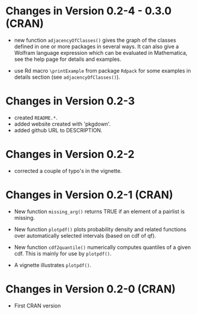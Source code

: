 # Changes in Version 0.2-4 - 0.3.0 (CRAN)

- new function `adjacencyOfClasses()` gives the graph of the classes defined in
  one or more packages in several ways. It can also give a Wolfram language
  expression which can be evaluated in Mathematica, see the help page for
  details and examples.
  
- use Rd macro `\printExample` from package `Rdpack` for some examples in
  details section (see `adjacencyOfClasses()`). 


# Changes in Version 0.2-3

- created `README.*`.
- added website created with 'pkgdown'.
- added github URL to DESCRIPTION.


# Changes in Version 0.2-2

- corrected a couple of typo's in the vignette.


# Changes in Version 0.2-1 (CRAN)

- New function `missing_arg()` returns TRUE if an element of a pairlist is
  missing.

- New function `plotpdf()` plots probability density and related functions over
  automatically selected intervals (based on cdf of qf).

- New function `cdf2quantile()` numerically computes quantiles of a given cdf.
  This is mainly for use by `plotpdf()`.

- A vignette illustrates `plotpdf()`.


# Changes in Version 0.2-0 (CRAN)

- First CRAN version

